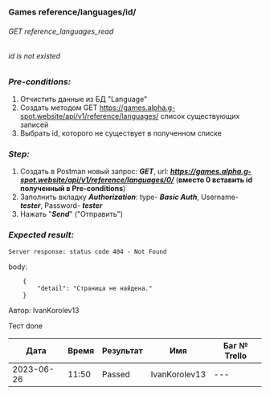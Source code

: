 ### Games reference/languages/id/ 
###### GET reference_languages_read
###### id is not existed

### *Pre-conditions:*
1. Отчистить данные из БД "Language"
2. Создать методом GET https://games.alpha.g-spot.website/api/v1/reference/languages/ список существующих записей
3. Выбрать id, которого не существует в полученном списке

### *Step:*
1. Создать в Postman новый запрос: ***GET***, url: ***https://games.alpha.g-spot.website/api/v1/reference/languages/0/*** (**вместо 0 вставить id полученный в Pre-conditions**)
2. Заполнить вкладку ***Authorization***: type- ***Basic Auth***, Username- ***tester***, Password- ***tester***
3. Нажать "***Send***" ("Отправить")

### *Expected result:*
    Server response: status code 404 - Not Found

body:

        {
            "detail": "Страница не найдена."
        }


Автор: IvanKorolev13

Тест done

| Дата       | Время | Результат | Имя | Баг № Trello |
|------------|-------| --- | --- | --- |
| 2023-06-26 | 11:50 | Passed | IvanKorolev13 | --- | 